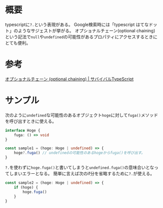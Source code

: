 # 概要
typescriptに`?.`という表現がある。
Google検索時には「typescript はてなドット」のようなサジェストが挙がる。
オプショナルチェーン(optional chaining)という記法で`null`や`undefined`の可能性があるプロパティにアクセスするときにとても便利。

# 参考
[オプショナルチェーン (optional chaining) | サバイバルTypeScript](https://typescriptbook.jp/reference/values-types-variables/object/optional-chaining)

# サンプル
次のように`undefined`な可能性のあるオブジェクト`hoge`に対して`fuga()`メソッドを呼び出すときに使える。
```ts
interface Hoge {
    fuga: () => void
}

const sample1 = (hoge: Hoge | undefined) => {
    hoge?.fuga() // undefinedの可能性のあるhogeからfuga()を呼び出す。
}
```

`?.`を使わずに`hoge.fuga()`と書いてしまうと`undefined.fuga()`の意味合いとなってしまいエラーとなる。
簡単に言えば次のif分を省略するために`?.`が使える。
```ts
const sample2 = (hoge: Hoge | undefined) => {
    if (hoge) {
        hoge.fuga()
    }
}
```
